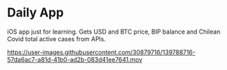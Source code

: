 # Daily App
iOS app just for learning. Gets USD and BTC price, BIP balance and Chilean Covid total active cases from APIs.

https://user-images.githubusercontent.com/30879716/139788716-57da6ac7-a81d-41b0-ad2b-083d41ee7641.mov
